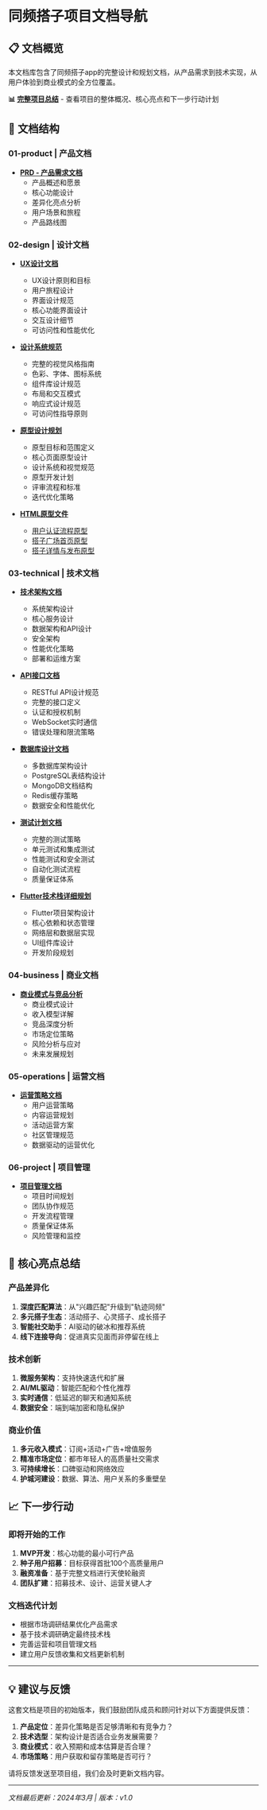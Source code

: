 # 同频搭子项目文档导航

## 📋 文档概览

本文档库包含了同频搭子app的完整设计和规划文档，从产品需求到技术实现，从用户体验到商业模式的全方位覆盖。

**📊 [完整项目总结](./project-summary.md)** - 查看项目的整体概况、核心亮点和下一步行动计划

## 📁 文档结构

### 01-product | 产品文档
- **[PRD - 产品需求文档](./01-product/prd.md)**
  - 产品概述和愿景
  - 核心功能设计
  - 差异化亮点分析
  - 用户场景和旅程
  - 产品路线图

### 02-design | 设计文档
- **[UX设计文档](./02-design/ux-design.md)**
  - UX设计原则和目标
  - 用户旅程设计
  - 界面设计规范
  - 核心功能界面设计
  - 交互设计细节
  - 可访问性和性能优化

- **[设计系统规范](./02-design/design-system.md)**
  - 完整的视觉风格指南
  - 色彩、字体、图标系统
  - 组件库设计规范
  - 布局和交互模式
  - 响应式设计规范
  - 可访问性指导原则

- **[原型设计规划](./02-design/prototype-plan.md)**
  - 原型目标和范围定义
  - 核心页面原型设计
  - 设计系统和视觉规范
  - 原型开发计划
  - 评审流程和标准
  - 迭代优化策略

- **[HTML原型文件](./02-design/ui-wireframes/)**
  - [用户认证流程原型](./02-design/ui-wireframes/auth-flow-modern.html)
  - [搭子广场首页原型](./02-design/ui-wireframes/plaza-modern.html)
  - [搭子详情与发布原型](./02-design/ui-wireframes/post-detail-create.html)

### 03-technical | 技术文档
- **[技术架构文档](./03-technical/architecture.md)**
  - 系统架构设计
  - 核心服务设计
  - 数据架构和API设计
  - 安全架构
  - 性能优化策略
  - 部署和运维方案

- **[API接口文档](./03-technical/api-documentation.md)**
  - RESTful API设计规范
  - 完整的接口定义
  - 认证和授权机制
  - WebSocket实时通信
  - 错误处理和限流策略

- **[数据库设计文档](./03-technical/database-design.md)**
  - 多数据库架构设计
  - PostgreSQL表结构设计
  - MongoDB文档结构
  - Redis缓存策略
  - 数据安全和性能优化

- **[测试计划文档](./03-technical/testing-plan.md)**
  - 完整的测试策略
  - 单元测试和集成测试
  - 性能测试和安全测试
  - 自动化测试流程
  - 质量保证体系

- **[Flutter技术栈详细规划](./03-technical/flutter-tech-stack.md)**
  - Flutter项目架构设计
  - 核心依赖和状态管理
  - 网络层和数据层实现
  - UI组件库设计
  - 开发阶段规划

### 04-business | 商业文档
- **[商业模式与竞品分析](./04-business/business-model.md)**
  - 商业模式设计
  - 收入模型详解
  - 竞品深度分析
  - 市场定位策略
  - 风险分析与应对
  - 未来发展规划

### 05-operations | 运营文档
- **[运营策略文档](./05-operations/operations-strategy.md)**
  - 用户运营策略
  - 内容运营规划
  - 活动运营方案
  - 社区管理规范
  - 数据驱动的运营优化

### 06-project | 项目管理
- **[项目管理文档](./06-project/project-management.md)**
  - 项目时间规划
  - 团队协作规范
  - 开发流程管理
  - 质量保证体系
  - 风险管理和监控

## 🎯 核心亮点总结

### 产品差异化
1. **深度匹配算法**：从"兴趣匹配"升级到"轨迹同频"
2. **多元搭子生态**：活动搭子、心灵搭子、成长搭子
3. **智能社交助手**：AI驱动的破冰和推荐系统
4. **线下连接导向**：促进真实见面而非停留在线上

### 技术创新
1. **微服务架构**：支持快速迭代和扩展
2. **AI/ML驱动**：智能匹配和个性化推荐
3. **实时通信**：低延迟的聊天和通知系统
4. **数据安全**：端到端加密和隐私保护

### 商业价值
1. **多元收入模式**：订阅+活动+广告+增值服务
2. **精准市场定位**：都市年轻人的高质量社交需求
3. **可持续增长**：口碑驱动和网络效应
4. **护城河建设**：数据、算法、用户关系的多重壁垒

## 📈 下一步行动

### 即将开始的工作
1. **MVP开发**：核心功能的最小可行产品
2. **种子用户招募**：目标获得首批100个高质量用户
3. **融资准备**：基于完整文档进行天使轮融资
4. **团队扩建**：招募技术、设计、运营关键人才

### 文档迭代计划
- 根据市场调研结果优化产品需求
- 基于技术调研确定最终技术栈
- 完善运营和项目管理文档
- 建立用户反馈收集和文档更新机制

---

## 💡 建议与反馈

这套文档是项目的初始版本，我们鼓励团队成员和顾问针对以下方面提供反馈：

1. **产品定位**：差异化策略是否足够清晰和有竞争力？
2. **技术选型**：架构设计是否适合业务发展需要？
3. **商业模式**：收入预期和成本估算是否合理？
4. **市场策略**：用户获取和留存策略是否可行？

请将反馈发送至项目组，我们会及时更新文档内容。

---

*文档最后更新：2024年3月 | 版本：v1.0*